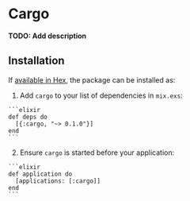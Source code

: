 # Cargo

**TODO: Add description**

## Installation

If [available in Hex](https://hex.pm/docs/publish), the package can be installed as:

  1. Add `cargo` to your list of dependencies in `mix.exs`:

    ```elixir
    def deps do
      [{:cargo, "~> 0.1.0"}]
    end
    ```

  2. Ensure `cargo` is started before your application:

    ```elixir
    def application do
      [applications: [:cargo]]
    end
    ```

